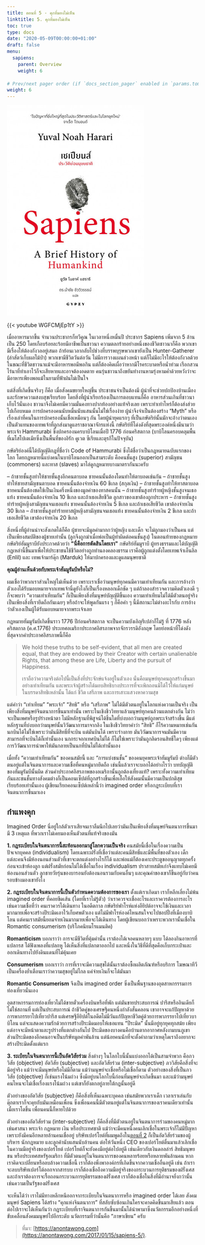 ```yaml
---
title: ตอนที่ 5 - คุกที่มองไม่เห็น
linktitle: 5. คุกที่มองไม่เห็น
toc: true
type: docs
date: "2020-05-09T00:00:00+01:00"
draft: false
menu:
  sapiens:
    parent: Overview
    weight: 6

# Prev/next pager order (if `docs_section_pager` enabled in `params.toml`)
weight: 6
---
```

![](https://github.com/dragon-library/markdown/raw/master/Library/content/book/homo-sapiens/img/cover-sapiens.jpg)

{{< youtube WGFCMjEp1tY  >}}

เมื่ออาหารมากขึ้น จำนวนประชากรก็ทวีคูณ ในเวลาหนึ่งหมื่นปี ประชากร Sapiens เพิ่มจาก 5 ล้านเป็น 250 โดยเกือบร้อยละร้อยมีอาชีพเป็นชาวนา ความตลกร้ายอย่างหนึ่งของชีวิตชาวนาก็คือ พวกเขามีเรื่องให้ต้องกังวลอยู่เสมอ ถ้าย้อนเวลากลับไปช่วงที่บรรพบุรุษพวกเขายังเป็น Hunter-Gatherer (ล่าสัตว์เก็บผลไม้ป่า) พวกเขามีชีวิตวันต่อวัน ไม่มีการวางแผนล่วงหน้า แต่ก็ไม่มีอะไรให้ต้องกังวลด้วย ในขณะที่ชีวิตชาวนาแม้จะมีอาหารพอมีพอกิน แต่ก็ต้องคิดเผื่อว่าหากมีโรคระบาดหรือน้ำท่วม เรือกสวนไร่นาที่ทำเอาไว้ก็จะเสียหายและอาจต้องอดตาย คนรุ่นชาวนาถึงขยันทำงานหามรุ่งหามค่ำด้วยหวังว่าจะมีอาหารเพียงพอแม้ในยามที่ฟ้าฝนไม่เป็นใจ

แต่สิ่งที่เกิดขึ้นจริงๆ ก็คือ เมื่อสังคมขยายใหญ่ขึ้น ประชาชนจำเป็นต้องมี ผู้นำที่จะช่วยปกป้องบ้านเมืองและรักษาความสงบสุขเรียบร้อย โดยสิ่งที่ผู้นำเรียกร้องเป็นการตอบแทนก็คือ อาหารส่วนเกินที่ชาวนาเก็บไว้นั่นเอง ชาวนาจึงไม่เคยมีความมั่นคงทางปากท้องอย่างแท้จริงเลย เพราะทำเท่าไหร่ก็ต้องส่งส่วยไปเกือบหมด การปกครองคนนับหมื่นนับแสนนั้นไม่ใช่เรื่องง่าย ผู้นำจึงจำเป็นต้องสร้าง “Myth” หรือเรื่องเล่าที่คนในการปกครองนั้นเชื่อเหมือนๆ กัน โดยผู้นำยุคแรกๆ ที่เป็นกษัตริย์นั้นมักจะอ้างว่าตนเอง เป็นตัวแทนของเทพเจ้าที่ถูกส่งมาดูแลราชอาณาจักรแห่งนี้ กษัตริย์ที่โด่งดังที่สุดพระองค์หนึ่งมีนามว่าพระเจ้า Hammurabi ซึ่งปกครองนครบาบิโลนเมื่อปี 1776 ก่อนคริสตกาล (บาบิโลนครอบคลุมพื้นที่เมโสโปเตเมียซึ่งเป็นพื้นที่ของอิรัก คูเวต ซีเรียและตุรกีในปัจจุบัน)

กษัตริย์องค์นี้ได้บัญญัติกฎที่ชื่อว่า Code of Hammurabi ซึ่งได้ชื่อว่าเป็นกฎหมายฉบับแรกของโลก โดยกฎหมายนี้แบ่งคนในบาบิโลนออกเป็นสามระดับ คือคนชั้นสูง (superior) สามัญชน (commoners) และทาส (slaves) มาไล่ดูกฎหมายบางมาตรากันนะครับ

– ถ้าชายชั้นสูงทำให้ชายชั้นสูงอีกคนตาบอด ชายคนนั้นต้องโดนทำให้ตาบอดเช่นกัน
– ถ้าชายชั้นสูงทำให้ชายสามัญชนตาบอด ชายคนนั้นต้องจ่ายเงิน 60 ชีเกล (สกุลเงิน)
– ถ้าชายชั้นสูงทำให้ทาสตาบอด ชายคนนั้นต้องชดใช้เป็นเงินครึ่งหนึ่งของมูลค่าของทาสคนนั้น
– ถ้าชายชั้นสูงทำร้ายผู้หญิงชั้นสูงจนเธอแท้ง ชายคนนั้นต้องจ่ายเงิน 10 ชีเกล และถ้าเธอเสียชีวิต ลูกสาวของเขาต้องถูกประหาร
– ถ้าชายชั้นสูงทำร้ายผู้หญิงสามัญชนจนเธอแท้ง ชายคนนั้นต้องจ่ายเงิน 5 ชีเกล และถ้าเธอเสียชีวิต เขาต้องจ่ายเงิน 30 ชีเกล
– ถ้าชายชั้นสูงทำร้ายทาสผู้หญิงสามัญชนจนเธอแท้ง ชายคนนั้นต้องจ่ายเงิน 2 ชีเกล และถ้าเธอเสียชีวิต เขาต้องจ่ายเงิน 20 ชีเกล

สิ่งหนึ่งที่ผู้อ่านน่าจะสังเกตได้ก็คือ ผู้ชายจะมีมูลค่ามากกว่าผู้หญิง และเด็ก จะไม่ถูกมองว่าเป็นคน แต่เป็นเพียงสมบัติของผู้ชายเท่านั้น (ลูกจึงถูกฆ่าเมื่อพ่อเป็นผู้ทำผิดต่อคนชั้นสูง) ในตอนท้ายของกฎหมาย กษัตริย์ฮัมมูราบียังประกาศด้วยว่า **"นี่คือการตัดสินโดยเรา"**  กษัตริย์ฮัมมูราบี ผู้ทรงธรรมและได้บัญญัติกฎเหล่านี้ขึ้นมาเพื่อให้ประชาชนใช้ชีวิตอย่างถูกทำนองคลองธรรม เราคือผู้ถูกแต่งตั้งโดยเทพเจ้าเอ็นลิล (Enlil) และ เทพเจ้ามาร์ดุ๊ก (Marduk) ให้มาปกครองและดูแลมนุษยชาติ

**คุณผู้อ่านเห็นด้วยกับพระเจ้าฮัมมูรัมบีหรือไม่?**

ผมเชื่อว่าพวกเราส่วนใหญ่ไม่เห็นด้วย เพราะเราเชื่อว่ามนุษย์ทุกคนมีความเท่าเทียมกัน และการอ้างว่าตัวเองได้รับมอบหมายจากเทพเจ้านี่ดูยังไงก็เป็นเรื่องหลอกเด็กชัด ๆ แต่ถ้าลองสำรวจความคิดตัวเองดี ๆ ก็จะพบว่า “ความเท่าเทียมกัน” ก็เป็นเพียงสิ่งที่มนุษย์บัญญัติขึ้นเอง ความเท่าเทียมไม่ได้มีตัวตนอยู่จริง เป็นเพียงสิ่งที่เรายึดถือกันเฉยๆ หรือถ้าจะให้พูดกันแรง ๆ ก็คือคำ ๆ นี้มีสถานะไม่ต่างอะไรกับ การอ้างว่าตัวเองเป็นผู้ได้รับมอบหมายจากพระเจ้าเลย

กฎหมายฮัมมูรัมบีเกิดขึ้นราว 1776 ปีก่อนคริสตกาล จะเป็นความบังเอิญรึเปล่าก็ไม่รู้ ที่ 1776 หลังคริสตกาล (ค.ศ.1776) ประเทศอเมริกาประกาศอิสรภาพจากจักรวรรดิอังกฤษ โดยย่อหน้าที่โด่งดังที่สุดจากคำประกาศอิสรภาพนี้ก็คือ

> We hold these truths to be self-evident, that all men are created equal, that they are endowed by their Creator with certain unalienable Rights, that among these are Life, Liberty and the pursuit of Happiness.
> 
> เราถือว่าความจริงต่อไปนี้เป็นสิ่งที่ประจักษ์แจ้งอยู่ในตัวเอง นั่นคือมนุษย์ทุกคนถูกสร้างขึ้นมาอย่างเท่าเทียมกัน และพระเจ้าผู้สร้างได้มอบสิทธิบางประการที่จะเพิกถอนมิได้ไว้ให้แก่มนุษย์ ในบรรดาสิทธิเหล่านั้น ได้แก่ ชีวิต เสรีภาพ และการเสาะแสวงหาความสุข

แต่คำว่า “เท่าเทียม” “พระเจ้า” “สิทธิ” หรือ “เสรีภาพ” ไม่ได้มีตัวตนอยู่ในโลกแห่งความเป็นจริง เป็นเพียงสิ่งที่มนุษย์จินตนาการขึ้นมาเท่านั้น เพราะในเชิงชีววิทยาแล้วมนุษย์ทุกคนล้วนแตกต่างกัน ไม่ว่าจะเป็นเพศหรือรูปร่างหน้าตา ไม่มีหลักฐานที่พิสูจน์ได้ชิ้นใดที่บ่งบอกว่ามนุษย์ถูกพระเจ้าสร้างขึ้น มีแต่หลักฐานที่บ่งบอกว่ามนุษย์นั้นวิวัฒนาการมาจากลิง ในเชิงชีววิทยาคำว่า “สิทธิ” ก็ไร้ความหมายเช่นกัน นกบินได้ไม่ใช่เพราะว่ามันมีสิทธิ์ที่จะบิน แต่มันบินได้ เพราะร่างกาย มันวิวัฒนาการจนมันมีความสามารถที่จะบินได้ก็เท่านั้นเอง นกกระจอกเทศบินไม่ได้ ก็ไม่ใช่เพราะว่ามันถูกลิดรอนสิทธิ์ใดๆ เพียงแต่การวิวัฒนาการนำพาให้มันกลายเป็นนกที่บินไม่ได้เท่านั้นเอง

เมื่อทั้ง “ความเท่าเทียมกัน” ของคนสมัยนี้ และ “การแบ่งชนชั้น” ของคนยุคพระเจ้าฮัมมูรัมบี ต่างก็มีตัวตนอยู่แต่ในจินตนาการและความเชื่อที่คนหมู่มากยึดถือ เช่นนี้แล้วเราจะบอกได้อย่างไรว่า บทบัญญัติของฮัมมูรัมบีนั้นผิด ส่วนคำประกาศอิสรภาพของอเมริกานั้นถูกต้องเที่ยงแท้? เพราะทั้งความเท่าเทียมกันและชนชั้นทางสังคมต่างก็เป็นคอนเซ็ปต์ที่ถูกสร้างขึ้นเพื่อเอื้อให้สังคมนั้นมีความเป็นปกติสุขเรียบร้อยเท่านั้นเอง ผู้เขียนเรียกคอนเซ็ปต์เหล่านี้ว่า imagined order หรือกฎระเบียบที่เราจินตนาการขึ้นมาเอง

## กำแพงคุก

Imagined Order นี่อยู่ใกล้ตัวเราเสียจนเราลืมนึกไปเลยว่ามันเป็นเพียงสิ่งที่มนุษย์จินตนาการขึ้นมา มี 3 เหตุผล ที่พวกเราไม่เคยมองเห็นตัวตนที่แท้จริงของมัน

**1. กฎระเบียบในจินตนาการนี้สะท้อนออกมาสู่โลกความเป็นจริง**  คนสมัยนี้เชื่อในเรื่องความเป็นปัจเจกบุคคล (individualism) โดยเฉพาะฝรั่งที่เชื่อว่าแต่ละคนมีสิทธิ์และมีพื้นที่ของตัวเอง เด็กแต่ละคนจึงมีห้องนอนส่วนตัวที่เขาจะตกแต่งอย่างไรก็ได้ และพ่อแม่ก็ต้องเคาะประตูขออนุญาตทุกครั้งก่อนจะเข้าห้องลูก แต่ฝรั่งสมัยก่อนไม่ได้เชื่อในเรื่อง individualism ปราสาทสมัยเก่าจึงแทบไม่เคยมีห้องนอนส่วนตัว ลูกชายวัยรุ่นของบารอนยังต้องนอนรวมกับคนอื่นๆ และคุณค่าของเขาก็ขึ้นอยู่กับว่าคนรอบข้างมองเขายังไง

**2. กฎระเบียบในจินตนาการนี้เป็นตัวกำหนดความต้องการของเรา** ตั้งแต่เราเกิดมา เราก็หลีกเลี่ยงไม่พ้น imagined order ที่คอยขีดเส้น (โดยที่เราไม่รู้ตัว) ว่าเราควรจะเชื่ออะไรและเราควรต้องการอะไร เช่นความเชื่อที่ว่า คนเราควรได้เดินทาง ในอดีตกาล กษัตริย์ฟาโรห์แห่งอียิปต์อาจจะใช้เงินและเวลามากมายเพื่อจะสร้างปีระมิดเอาไว้เก็บศพตัวเอง แต่ไม่มีฟาโรห์องค์ไหนสนใจจะไปชอปปิ้งที่เมืองบาบิโลน แต่คนเราสมัยนี้ยอมจ่ายเงินมากมายเพื่อจะได้เดินทาง โดยผู้เขียนบอกว่าเพราะพวกเรานั้นเชื่อใน Romantic consumerism (บริโภคนิยมโรแมนติค)

**Romanticism** บอกเราว่า การจะมีชีวิตที่คุ้มค่านั้น เราต้องได้เจอคนหลายๆ แบบ ได้ลองกินอาหารที่แปลกรส ได้ฟังเพลงที่แปลกหู ได้เห็นสิ่งที่แปลกตาออกไป และหนึ่งในวิธีที่ดีที่สุดคือเก็บกระเป๋าและออกเดินทางไปยังดินแดนที่ไม่คุ้นเคย

**Consumerism** บอกเราว่า การที่เราจะมีความสุขได้นั้นเราต้องซื้อผลิตภัณฑ์หรือบริการ โฆษณาทีวีเป็นเครื่องย้ำเตือนเราว่าความสุขอยู่ไม่ไกล แค่จ่ายเงินก็จะได้มันมา

**Romantic Consumerism** จึงเป็น imagined order ซึ่งเป็นพื้นฐานของอุตสาหกรรรมการท่องเที่ยวนั่นเอง

อุตสาหกรรมการท่องเที่ยวไม่ได้ขายตั๋วเครื่องบินหรือที่พัก แต่มันขายประสบการณ์  ปารีสหรืออินเดียก็ไม่ใช่สถานที่ แต่เป็นประสบการณ์ ถ้าชีวิตคู่ของเศรษฐีคนหนึ่งกำลังสั่นคลอน เขาอาจจะแก้ปัญหาด้วยการพาภรรยาไปเที่ยวปารีส แต่เศรษฐีอียิปต์ในอดีตไม่มีวันแก้ปัญหาชีวิตคู่ด้วยการพาภรรยาไปเที่ยวบาบิโลน แต่จะแสดงความรักด้วยการสร้างปีระมิดมอบให้เธอแทน “ปีระมิด” นั้นมีอยู่ทุกยุคทุกสม้ย เพียงแต่อาจจะมีหน้าตาและรูปร่างที่แตกต่างกันไป ปีระมิดของบางคนคือบ้านตากอากาศหลังงามบนภูเขา ส่วนปีระมิดของอีกคนอาจเป็นบริษัทมูลค่าพันล้าน แต่น้อยคนนักที่จะตั้งคำถามว่าเหตุใดเราถึงอยากจะสร้างปีระมิดตั้งแต่แรก

**3. ระเบียบในจินตนาการนี้เป็นอัตวิสัยร่วม** สิ่งต่างๆ ในโลกใบนี้นั้นแบ่งออกได้เป็นสามจำพวก คือภววิสัย (objective) อัตวิสัย (subjective) และอัตวิสัยร่วม (inter-subjective) ภววิสัยคือสิ่งที่จะมีอยู่จริง แม้ว่าจะมีมนุษย์หรือไม่มีก็ตาม แม้ว่ามนุษย์จะเชื่อหรือไม่เชื่อก็ตาม ตัวอย่างของสิ่งที่เป็นภววิสัย (objective) ก็เช่นแรงโน้มถ่วง ซึ่งมีอยู่บนโลกใบนี้ก่อนที่มนุษย์จะเกิดขึ้นมา และแม้ว่ามนุษย์คนไหนจะไม่เชื่อเรื่องแรงโน้มถ่วง แต่เขาก็ยังตกอยู่ภายใต้กฎนั้นอยู่ดี

ตัวอย่างของอัตวิสัย (subjective) ก็คือสิ่งที่เห็นเฉพาะบุคคล เช่นสมัยพวกเราเด็ก เวลาเราเล่นกับตุ๊กตาเราก็จะคุยกับมันเหมือนเพื่อน ซึ่งเพื่อนคนนี้มีตัวตนอยู่แต่ในจินตนาการของเราคนเดียวเท่านั้น เมื่อเราโตขึ้น เพื่อนคนนี้ก็หายไปด้วย 

ตัวอย่างของอัตวิสัยร่วม (inter-subjective) ก็คือสิ่งที่มีตัวตนอยู่ในจินตนาการร่วมของคนหมู่มาก เช่นศาสนา พระเจ้า กฎหมาย เงิน หรือประเทศชาติ แม้ว่าจะมีคนหนึ่งคนเลิกเชื่อในพระเจ้าก็ไม่มีปัญหา เพราะยังมีคนอีกหลายล้านคนเชื่ออยู่ บริษัทเปอร์โยต์ที่ผมพูดถึงใน[ตอนที่ 2](https://anontawong.com/2016/12/18/sapiens-2/)  ก็เป็นอัตวิสัยร่วมของผู้บริหาร นักกฎหมาย และลูกค้านับแสนนับล้านคน ต่อให้วันหนึ่ง CEO ของเปอร์โยต์ตื่นมาแล้วเลิกเชื่อในความมีอยู่จริงของเปอร์โยต์ เปอร์โยต์ก็จะยังคงมีอยู่ต่อไปอยู่ดี เช่นเดียวกับเงินดอลล่าร์ สิทธิมนุษยชน หรือประเทศสหรัฐอเมริกา ที่มีตัวตนอยู่ในจินตนาการของคนหลายร้อยหรือหลายพันล้านคน หากเราคิดจะเปลี่ยนหรือลบล้างความเชื่อนี้ เราก็ต้องพึ่งพาองค์กรที่เกิดขึ้นจากความเชื่ออื่นอยู่ดี เช่น ถ้าเราจะลบบริษัทเปอร์โต์ออกจากสารบบ เราก็ต้องเชื่อถึงความมีอยู่จริงของกระบวนการยุติธรมของฝรั่งเศส และถ้าเราต้องการจะรื้อถอนกระบวนการยุติธรรมของฝรั่งเศส เราก็ต้องเชื่อในสิ่งที่มีอำนาจยิ่งกว่านั้นเช่นความเป็นรัฐของฝรั่งเศส

จะเห็นได้ว่า เราไม่มีทางหลีกหนีออกจากระเบียบในจินตนาการหรือ imagined order ได้เลย สังคมมนุษย์ Sapiens ได้สร้าง “คุกแห่งจินตนาการ” ที่สลับซับซ้อนเกินใครจะคาดคิดขึ้นมาเสียแล้ว ตอนต่อไปเราจะได้เห็นกันว่า กฎระเบียบที่เราจินตนาการกันขึ้นมานั้นได้นำพามาซึ่งนวัตกรรมอีกอย่างหนึ่งที่ขับเคลื่อนสังคมมนุษย์ไปอีกระดับ นวัตกรรมที่ว่านั้นคือ “ภาษาเขียน” ครับ


> ที่มา: [https://anontawong.com](https://anontawong.com/2017/01/15/sapiens-5/).